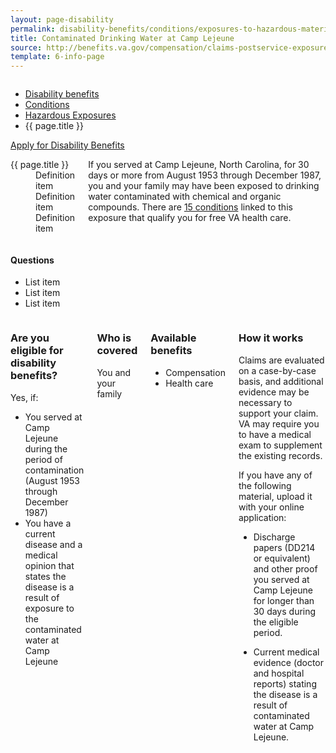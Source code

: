 ```yaml
---
layout: page-disability
permalink: disability-benefits/conditions/exposures-to-hazardous-materials/contaminated-drinking-water-at-camp-lejeune/index.html
title: Contaminated Drinking Water at Camp Lejeune
source: http://benefits.va.gov/compensation/claims-postservice-exposures-camp_lejeune_water.asp
template: 6-info-page
---
```


<div class="splash" markdown="0">
<div class="row" markdown="0">
<div class="small-12 medium-8 columns" markdown="0">

<ul class="breadcrumbs" role="menubar" aria-label="Primary">
<li class="parent"><a href="{{ site.url }}/disability-benefits/">Disability benefits</a></li>
<li class="parent"><a href="{{ site.url }}/disability-benefits/conditions/">Conditions</a></li>
<li class="parent"><a href="{{ site.url }}/disability-benefits/conditions/exposures-to-hazardous-materials/">Hazardous Exposures</a></li>
<li class="active">{{ page.title }}</li>
</ul>

</div>
</div>
</div>

<div class="main" role="main" markdown="0">

<div class="action-bar">
  <div class="row">
    <div class="small-12 columns">
      <a class="usa-button-primary" href="{{ site.url}}/disability-benefits/get/">Apply for Disability Benefits</a>
    </div>
  </div>  
</div>

<div class="section one" markdown="0">
<div class="primary" markdown="0">
<div class="row" markdown="0">
<div class="small-12 medium-8 columns">

<dl class="panel-list plain">
<dt>{{ page.title }}</dt>
<dd>Definition item</dd>
<dd>Definition item</dd>
<dd>Definition item</dd>
</dl>

<div markdown="1">

If you served at Camp Lejeune, North Carolina, for 30 days or more from August 1953 through December 1987, you and your family may have been exposed to drinking water contaminated with chemical and organic compounds. There are [15 conditions](http://www.publichealth.va.gov/exposures/camp-lejeune/index.asp) linked to this exposure that qualify you for free VA health care.

</div>
</div>

<div class="small-12 medium-4 columns" markdown="0">
<div markdown="0">

<h4 class="highlight">Questions</h4>

<ul class="plain">

<li>
List item
</li>

<li>
List item
</li>

<li>
List item
</li>

</ul>
</div>
</div>
</div>

<div class="row">
<div class="small-12 columns">
<div class="call-out" markdown="1">

### Are you eligible for disability benefits?

Yes, if:

-	You served at Camp Lejeune during the period of contamination (August 1953 through December 1987)
-	You have a current disease and a medical opinion that states the disease is a result of exposure to the contaminated water at Camp Lejeune

</div>

<div class="call-out" markdown="1">

### Who is covered

You and your family

</div>

<div class="call-out" markdown="1">

### Available benefits

- Compensation
- Health care

</div>

<div class="call-out" markdown="1">

### How it works

Claims are evaluated on a case-by-case basis, and additional evidence may be necessary to support your claim. VA may require you to have a medical exam to supplement the existing records.

If you have any of the following material, upload it with your online application:

- Discharge papers (DD214 or equivalent) and other proof you served at Camp Lejeune for longer than 30 days during the eligible period.

- Current medical evidence (doctor and hospital reports) stating the disease is a result of contaminated water at Camp Lejeune.

</div>
</div>
</div>

</div>
